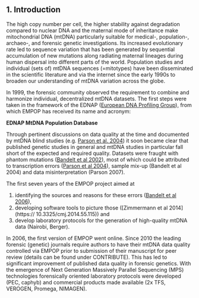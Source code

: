 ## 1. Introduction

The high copy number per cell, the higher stability against degradation compared to nuclear DNA and the maternal mode of inheritance make mitochondrial DNA (mtDNA) particularly suitable for medical-, population-, archaeo-, and forensic genetic investigations. Its increased evolutionary rate led to sequence variation that has been generated by sequential accumulation of new mutations along radiating maternal lineages during human dispersal into different parts of the world. Population studies and individual (sets of) mtDNA sequences (=mitotypes) have been disseminated in the scientific literature and via the internet since the early 1990s to broaden our understanding of mtDNA variation across the globe.

In 1999, the forensic community observed the requirement to combine and harmonize individual, decentralized mtDNA datasets. The first steps were taken in the framework of the EDNAP ([European DNA Profiling Group](https://www.isfg.org/EDNAP)), from which EMPOP has received its name and acronym:

**EDNAP MtDNA Population Database**

Through pertinent discussions on data quality at the time and documented by mtDNA blind studies (e.g. [Parson et al. 2004](https://doi:10.1016/j.forsciint.2003.11.008)) it soon became clear that published genetic studies in general and mtDNA studies in particular fall short of the expected and required quality. Datasets were fraught with phantom mutations ([Bandelt et al 2002](https://doi.org/10.1086/344397)), most of which could be attributed to transcription errors ([Parson et al 2004](https://10.1016/j.forsciint.2003.11.008)), sample mix-up (Bandelt et al 2004) and data misinterpretation (Parson 2007).

The first seven years of the EMPOP project aimed at

1. identifying the sources and reasons for these errors ([Bandelt et al 2006](https://10.1007/3-540-31789-9_4)),
2. developing software tools to picture those ([Zimmermann et al 2014](https:// 10.3325/cmj.2014.55.115)) and
3. develop laboratory protocols for the generation of high-quality mtDNA data (Nairobi, Berger).
 
In 2006, the first version of EMPOP went online. Since 2010 the leading forensic (genetic) journals require authors to have their mtDNA data quality controlled via EMPOP prior to submission of their manuscript for peer review (details can be found under CONTRIBUTE). This has led to significant improvement of published data quality in forensic genetics. With the emergence of Next Generation Massively Parallel Sequencing (MPS) technologies forensically oriented laboratory protocols were developed (PEC, caphyb) and commercial products made available (2x TFS, VEROGEN, Promega, NIMAGEN).
